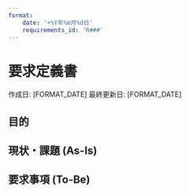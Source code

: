 ```yaml
---
format:
    date: '+%Y年%m月%d日'
    requirements_id: 'R###'
---
```


# 要求定義書

作成日: [FORMAT_DATE] 最終更新日: [FORMAT_DATE]

## 目的

<!-- 目的を記載する -->
<!-- 目的が記載されていない場合はユーザーにフィードバックする -->

## 現状・課題 (As-Is)

<!-- 現状・課題を記載する -->
<!-- 現状・課題が記載されていない場合はユーザーにフィードバックする -->

## 要求事項 (To-Be)

<!-- 
    要求事項をテーブルで記載する

    === 優先度(P0 ~ P4) ===

    P0 => 必須
    P1 => 高
    P2 => 中
    P3 => 低
    P4 => 対象外

    フォーマット

    |       ID       |     要求事項     |    現状・課題   |
    | -------------- | -------------- | -------------- |
    | R001           | Content Cell   | Content Cell   |
    | R002           | Content Cell   | Content Cell   |
-->